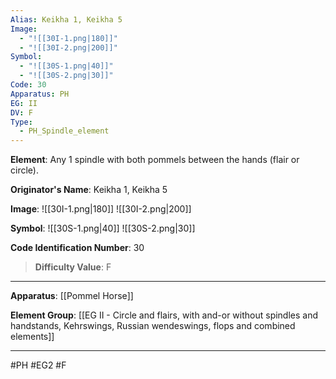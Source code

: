 ```yaml
---
Alias: Keikha 1, Keikha 5
Image:
  - "![[30I-1.png|180]]"
  - "![[30I-2.png|200]]"
Symbol:
  - "![[30S-1.png|40]]"
  - "![[30S-2.png|30]]"
Code: 30
Apparatus: PH
EG: II
DV: F
Type:
  - PH_Spindle_element
---
```

**Element**: Any 1 spindle with both pommels between the hands (flair or circle).

**Originator's Name**: Keikha 1, Keikha 5

**Image**:
![[30I-1.png|180]]
![[30I-2.png|200]]

**Symbol**:
![[30S-1.png|40]]
![[30S-2.png|30]]

**Code Identification Number**: 30

>**Difficulty Value**: F

___
**Apparatus**: [[Pommel Horse]]

**Element Group**: [[EG II - Circle and flairs, with and-or without spindles and handstands, Kehrswings, Russian wendeswings, flops and combined elements]]
___
#PH #EG2 #F
